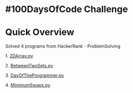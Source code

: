 <!DOCTYPE html>
<html>
<body>
<h1>#100DaysOfCode Challenge</h1>
<h1>Quick Overview</h1>
<p>Solved 4 programs from HackerRank - ProblemSolving</p>
<p>1. <a href="2DArray.py">2DArray.py</a></p>
<p>2. <a href="BetweenTwoSets.py">BetweenTwoSets.py</a></p>
<p>3. <a href="DayOfTheProgrammer.py">DayOfTheProgrammer.py</a></p>
<p>4. <a href="MinimumSwaps.py">MinimumSwaps.py</a></p>
</body>
</html>
